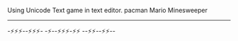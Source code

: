 Using Unicode Text game in text editor.
pacman 
Mario
Minesweeper


----------
-⚡⚡⚡--⚡⚡⚡-
-⚡--⚡⚡⚡-⚡⚡
--⚡⚡--⚡⚡-- 
